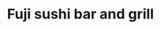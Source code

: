 ---
layout: place
title: "Fuji sushi bar and grill"
permalink: /south-carolina/summerville/fuji-sushi-bar-and-grill.html
stateAbbr: SC
stateName: South Carolina
cityName: Summerville
place_id: ChIJg-5tGtaK_ogRC6B2CouqNyc
photos:
  - name: >-
      places/ChIJg-5tGtaK_ogRC6B2CouqNyc/photos/AeeoHcLIuM723YgPS2q80D7guxbSEZuQqbC78TuEoNzWzry9POF3O86TG8iIvw_8w9TFbl4zUmZShuMU-yoVgfIbdQlHTcPa_n-EsUH8ElEwdyPLx6ROmKyN8ZFQU6OW1y1qEtIE1QSSB6hE0kW-8Jo9DJNvwvuV1fJBBsW9h0-_H0Vk_d-bNSJ2_Rm-vO-iDov9fFzQTlaaJx48jeZxPZoaT0W0WoJkhqvCQQyx1IH2mbeXgCSnzoj8u85dJcpxxEsozOstpRF6Mj4Nxb9JJHOh9biEXzVkI0QvgB6WIT-cMw9crMdm5QNElNh5ZWe48Bl6Hbw7-RQjEP5YPFy8tdilcikzkVTvB9Oz_SwLAKeF6hxkA9NMv0LEnDqt48H-4N--I1Kq0APogpor-pn5Y4b7MiLyHq7KFlfs7jDLq_4GrEql_UvU
    widthPx: 4080
    heightPx: 3072
    authorAttributions:
      - displayName: Sumit Agrawal
        uri: https://maps.google.com/maps/contrib/105129542655205873923
        photoUri: >-
          https://lh3.googleusercontent.com/a-/ALV-UjUJ4fQtLjIA976GYe8QOeSeFx1BUjivkcr0bQqPtcgkTgcSTbDTXg=s100-p-k-no-mo
    flagContentUri: >-
      https://www.google.com/local/imagery/report/?cb_client=maps_api_places.places_api&image_key=!1e10!2sCIHM0ogKEICAgIC-pbu4nAE&hl=en-US
    googleMapsUri: >-
      https://www.google.com/maps/place//data=!3m4!1e2!3m2!1sCIHM0ogKEICAgIC-pbu4nAE!2e10!4m2!3m1!1s0x88fe8ad61a6dee83:0x2737aa8b0a76a00b
  - name: >-
      places/ChIJg-5tGtaK_ogRC6B2CouqNyc/photos/AeeoHcI2wqElRn8MZwdUPlvj24BdJyJU3egedO3KbNq7y9KUlwAdRTj1fStUj0eGFdR-PgVbbG65tgKPGE-hMzQVjIYbBBB77Z7tcvxEUnE_3YFo8t0XF6ZBnpvr1QoQBRINrg_6NrTeOFRLU_RMvGsasvUmxGp6JQfng9ByyqihRnVL31tyRN_puqIxLtMw8-FIvNI4P8X9NWIPIt_k3roPfxTf1xfiyUP87sAqfWGnlNM2SNeq4Lv31NS52YC46l1LEHBz8Nok0bTnmMXUr73VgyoX8vVmZinqiDxfxUoMJIVMKA
    widthPx: 800
    heightPx: 800
    authorAttributions:
      - displayName: Fuji sushi bar and grill
        uri: https://maps.google.com/maps/contrib/103373161407540532446
        photoUri: >-
          https://lh3.googleusercontent.com/a-/ALV-UjXkMR28HXgLHtSt3LOTxT-XyPOS0Sn2F7VHYpgYcpGZ-eikKzc=s100-p-k-no-mo
    flagContentUri: >-
      https://www.google.com/local/imagery/report/?cb_client=maps_api_places.places_api&image_key=!1e10!2sAF1QipNVcLxAXlIogdYaaXRkqywDf_eSxNJ-jlXPrL6W&hl=en-US
    googleMapsUri: >-
      https://www.google.com/maps/place//data=!3m4!1e2!3m2!1sAF1QipNVcLxAXlIogdYaaXRkqywDf_eSxNJ-jlXPrL6W!2e10!4m2!3m1!1s0x88fe8ad61a6dee83:0x2737aa8b0a76a00b
  - name: >-
      places/ChIJg-5tGtaK_ogRC6B2CouqNyc/photos/AeeoHcL7umAWNmYUv56raUQ32mrPV4VXrIabWyTP_BZcyZY2BxfNH3qD1EhlaHaT6KJzuAgvBqDSJHmrx7oueOVCTSP-5SufX1CVZ1wExji912pL8RYmOagZqFhx3HMf2DIsKInyAVXPFsUdnlualsotH6ThVrbLgWPRFvIe3LWDvAv7oaaNNzlwB8AedtbLERKE9jW_lUB3-CDfUiNMhQ0OtE91A_-Bb5rY2_olgb2hGNlR9aQ7MX_90WUD0wy-tC3eE00CTjqPM7rLUJfQ2uZZoI6ls5tQ9NHTcDuJS41nw7VaQOtvBy7KYrLuDoK3xEzqLWVbXIoi8CwrNwecz--C-1o4CIi9wI6sMey2ABbzhhpyB9eopnB3a-9arGoRoBsyEOfdZG_6nLWxXTpQ2KIPW3s1JAYGNQM6706CgajGrwKFvm4S
    widthPx: 4800
    heightPx: 3600
    authorAttributions:
      - displayName: Anastasiia H
        uri: https://maps.google.com/maps/contrib/116015479254516418840
        photoUri: >-
          https://lh3.googleusercontent.com/a-/ALV-UjWNvWmpFNeyXmr5xQ_k87CDOFbnT_QbqSZw9bmsGe_ryLLJVxdr=s100-p-k-no-mo
    flagContentUri: >-
      https://www.google.com/local/imagery/report/?cb_client=maps_api_places.places_api&image_key=!1e10!2sCIHM0ogKEICAgMDQgqmq_wE&hl=en-US
    googleMapsUri: >-
      https://www.google.com/maps/place//data=!3m4!1e2!3m2!1sCIHM0ogKEICAgMDQgqmq_wE!2e10!4m2!3m1!1s0x88fe8ad61a6dee83:0x2737aa8b0a76a00b
  - name: >-
      places/ChIJg-5tGtaK_ogRC6B2CouqNyc/photos/AeeoHcJqLn1RuGXUCOMFoNTrbmMOCTGOuPI1kYCbnka2vY_6b1HJIXxmCfz_GtTBQklTkGU6ab7P2HYuitG3xUU4HvhIhnq1Ggdg1jEcQ4JNmzEkWPyYb-LCNhxXX9SEQ9wiXApb5XK3-w8HACrUPZbWL0o4QwIbwVLpw3IsJ_j6ymsBKqQvii5V8yW5x9gEg3OS8IhEwe52xwuY3wyGx4JYQMM6ZhXrYTAJ28PeY0E0dAMYiQ4Oc7xqGDO8VQ9T0YT1qJBaOcmjWELm583st2JMm8iM9P4qg5apOVdyENjk_caqvQ
    widthPx: 800
    heightPx: 800
    authorAttributions:
      - displayName: Fuji sushi bar and grill
        uri: https://maps.google.com/maps/contrib/103373161407540532446
        photoUri: >-
          https://lh3.googleusercontent.com/a-/ALV-UjXkMR28HXgLHtSt3LOTxT-XyPOS0Sn2F7VHYpgYcpGZ-eikKzc=s100-p-k-no-mo
    flagContentUri: >-
      https://www.google.com/local/imagery/report/?cb_client=maps_api_places.places_api&image_key=!1e10!2sAF1QipPbCJ0QvsrJVTV4OJkz3TGXDfjWBV-vNnGuv01m&hl=en-US
    googleMapsUri: >-
      https://www.google.com/maps/place//data=!3m4!1e2!3m2!1sAF1QipPbCJ0QvsrJVTV4OJkz3TGXDfjWBV-vNnGuv01m!2e10!4m2!3m1!1s0x88fe8ad61a6dee83:0x2737aa8b0a76a00b
  - name: >-
      places/ChIJg-5tGtaK_ogRC6B2CouqNyc/photos/AeeoHcKIDft2vwzejoHxarV-gRMt5ANA7iJrPEtE1cCvWQqpEYIO69V3pTrGqjH1IOYU-CjXUWN1OxUX2KadUr5zztioX_imf7ja_5VGiWm-QRDj0ABy3_BJRE01KQHXiVMNmKNh--xiQm3ebm8n3Z20YfnjQ77CJ3Z0nivyNW_vVE2_2YBVd-16feZ2ezMQc26nPmDtbGzM7FEb8bKDwCArYH3jvW42pj2ldvIPEEGNYC5hA77loISx3GTIFirY73Mrk-i7v_eka_ZSm4ICwytKbT2mBdfnJp_sWUe58nf1abpuZw
    widthPx: 800
    heightPx: 800
    authorAttributions:
      - displayName: Fuji sushi bar and grill
        uri: https://maps.google.com/maps/contrib/103373161407540532446
        photoUri: >-
          https://lh3.googleusercontent.com/a-/ALV-UjXkMR28HXgLHtSt3LOTxT-XyPOS0Sn2F7VHYpgYcpGZ-eikKzc=s100-p-k-no-mo
    flagContentUri: >-
      https://www.google.com/local/imagery/report/?cb_client=maps_api_places.places_api&image_key=!1e10!2sAF1QipNHExwbmX34WRaeGv4OchUG4kyGZ8E0kNeJTI2N&hl=en-US
    googleMapsUri: >-
      https://www.google.com/maps/place//data=!3m4!1e2!3m2!1sAF1QipNHExwbmX34WRaeGv4OchUG4kyGZ8E0kNeJTI2N!2e10!4m2!3m1!1s0x88fe8ad61a6dee83:0x2737aa8b0a76a00b
  - name: >-
      places/ChIJg-5tGtaK_ogRC6B2CouqNyc/photos/AeeoHcJHaJsrJOb1w8ZXuR1FAaICV4se7E2ViKQBtBMdpOiMOqdgBvCMdHbSplCnal5XyXYDjIwsTKwbEOBhHXK_vISbz_G6z2__TQXo3ZmMxgQ_pUlSs0WauJgEOdOiGiFfwDZQ4DK16EwTDdn_19pNYHLv9KOGxyKFZYZUEGQ4iehXoKTTWNr6msIfUmyRC65nzyCmg5a7Jjzg1-XZikN_3pHpO35fzWJ0rOlikotA3EXsdHZcUNqWM_ur3eenswklsm3sEDtALF_PSm5ge8XUs0d84SNknmkNInCpePBf7IRH-a3HT5PgiFTDVIlv_xp_DuteImvqIwBiEQrE0KUjynwAU_cMMYNB3PCc-PfO9CL2X_4bTmz9MgBJYnzKV6r0TxkWPkClf1a3UlLvrWWV96cvDS7NbE34536qrBHgbVlZHxJe
    widthPx: 4032
    heightPx: 2268
    authorAttributions:
      - displayName: Eric Zilaitis
        uri: https://maps.google.com/maps/contrib/109273002522233652878
        photoUri: >-
          https://lh3.googleusercontent.com/a/ACg8ocJAsZZwBNaX3DjSf8mvoLQqduYdGuB9Lb0YdkxxTp4UMj7Pjw=s100-p-k-no-mo
    flagContentUri: >-
      https://www.google.com/local/imagery/report/?cb_client=maps_api_places.places_api&image_key=!1e10!2sCIHM0ogKEICAgIDN57_4_wE&hl=en-US
    googleMapsUri: >-
      https://www.google.com/maps/place//data=!3m4!1e2!3m2!1sCIHM0ogKEICAgIDN57_4_wE!2e10!4m2!3m1!1s0x88fe8ad61a6dee83:0x2737aa8b0a76a00b
  - name: >-
      places/ChIJg-5tGtaK_ogRC6B2CouqNyc/photos/AeeoHcIzu915ph-tVcgBT_iu8HwCME_aAJezRz228p-i_Lo0bBgceh7ZA8qMYfO2O_0kHZUlSTencQyb0EKbcq7jiEBaT8VVBt_qyzJSgaXqvjxtLLNX27bhNPKYjNKHKvFLD9E-8JowMRwwS8XeRyk_RHxhruxrRyEJ7c0N5AMWbjhJjrgb29Y-HF_FvVRwmMsxUdc3j-ptw2dfohP7p4eIv0Z4viBeL44GRDxwy9g9iBBb0tJwPjAOTeOKrCwICqYGIW_N9Rm_2Tt_f_G8OP5np3TRFtzARj-Dhrw5lNOrNmmgTg
    widthPx: 800
    heightPx: 800
    authorAttributions:
      - displayName: Fuji sushi bar and grill
        uri: https://maps.google.com/maps/contrib/103373161407540532446
        photoUri: >-
          https://lh3.googleusercontent.com/a-/ALV-UjXkMR28HXgLHtSt3LOTxT-XyPOS0Sn2F7VHYpgYcpGZ-eikKzc=s100-p-k-no-mo
    flagContentUri: >-
      https://www.google.com/local/imagery/report/?cb_client=maps_api_places.places_api&image_key=!1e10!2sAF1QipOh0ojZdUw_ROT-TGwNplQg9PFbnWtq-cNHncND&hl=en-US
    googleMapsUri: >-
      https://www.google.com/maps/place//data=!3m4!1e2!3m2!1sAF1QipOh0ojZdUw_ROT-TGwNplQg9PFbnWtq-cNHncND!2e10!4m2!3m1!1s0x88fe8ad61a6dee83:0x2737aa8b0a76a00b
  - name: >-
      places/ChIJg-5tGtaK_ogRC6B2CouqNyc/photos/AeeoHcI78mbmHp7qdjYkae3kwMEAEo3Esdg1vb98_sQDAFBYDjHDTVp9cs-Wz-nEa9We4smEXFG-RTi0LZiS1RC6aKljlB3_KrVVCbiggU-0H9PWZyON10luZesScgWTeHMfRy0PqmmoEr2idkX7Lf4YlZWb8cdQ8J8lve4aIbu6gj3HYQ1-Y0NfIBK22V7yL6aQ4TgbAYShqtA5o_cBUMTd1J1p4-S4pchfy_y49KT8mlNhk220V0m2RzrLDib6sVYCBCRzyU59olc8kb0oMUDC6VqguiI0Wjp3Q8OR0K3LDv7XlGf2sib6CbwDZA1J4tzITDwQMGwD-ljYiea-XyyC0XesLMPcmWSYMamffHPgeXpkLliwc517Wwwbp5K0rV6nQM72i7JBvre5Vn8pzZ7U80ZgLayf0jbnUe84nxsQdzgSkcWni7oM-Ze-0VO0mN94
    widthPx: 3000
    heightPx: 4000
    authorAttributions:
      - displayName: Steff Eee
        uri: https://maps.google.com/maps/contrib/115365376837855779576
        photoUri: >-
          https://lh3.googleusercontent.com/a-/ALV-UjWmd2z44hPp4jbbP1bv8fKsIfadC3cbbNpdei45eZ6EPrXN2tw=s100-p-k-no-mo
    flagContentUri: >-
      https://www.google.com/local/imagery/report/?cb_client=maps_api_places.places_api&image_key=!1e10!2sCIABIhAA3ireqT2awWedNvYACenj&hl=en-US
    googleMapsUri: >-
      https://www.google.com/maps/place//data=!3m4!1e2!3m2!1sCIABIhAA3ireqT2awWedNvYACenj!2e10!4m2!3m1!1s0x88fe8ad61a6dee83:0x2737aa8b0a76a00b
  - name: >-
      places/ChIJg-5tGtaK_ogRC6B2CouqNyc/photos/AeeoHcI3uSrMZ9t-PyLKctdggxZoomyNbR_XX9cNJt5NzyMYJRBDx1KWHFOGcpnquI68bBqV4CEJeV0fyFRE1dadn8zL_-0v-xR6L_U0qaUKGTNINWIUYfeUISWKPGoV7vfMNUMTGWLfKEgehwUcGNVps8cRobRqjQlnIzO8PY28achh8y8YHuehWsNbXZFm9AJjxeZngIEZImBaBPbylhKqh9gVblAN6veoyh8W0RkdHWXu9qXWXo-wagZF_BjnkJKU-zOirOTytaSkVUgqqp3EYuBYN3zUhKH7n9W5Ddv95Rv2hQ
    widthPx: 800
    heightPx: 800
    authorAttributions:
      - displayName: Fuji sushi bar and grill
        uri: https://maps.google.com/maps/contrib/103373161407540532446
        photoUri: >-
          https://lh3.googleusercontent.com/a-/ALV-UjXkMR28HXgLHtSt3LOTxT-XyPOS0Sn2F7VHYpgYcpGZ-eikKzc=s100-p-k-no-mo
    flagContentUri: >-
      https://www.google.com/local/imagery/report/?cb_client=maps_api_places.places_api&image_key=!1e10!2sAF1QipPgm2NFN6hALnygZUqoc0HhjRl2HWG6sYlJBF5i&hl=en-US
    googleMapsUri: >-
      https://www.google.com/maps/place//data=!3m4!1e2!3m2!1sAF1QipPgm2NFN6hALnygZUqoc0HhjRl2HWG6sYlJBF5i!2e10!4m2!3m1!1s0x88fe8ad61a6dee83:0x2737aa8b0a76a00b
  - name: >-
      places/ChIJg-5tGtaK_ogRC6B2CouqNyc/photos/AeeoHcLTaVBEMrgfeNdY6_5Hl2Lj-r0D2SkqfQ1v4SGaFNocUhtZECUDaf411pQBX2C8-Z8UMH1gFM5_1hEC2GSOIi-s9zYP2Tp4z3-1QY1BxXqMbcOWv_vFfjzWj_rn3bx3GZs_U7hUhXIq_lSYj1FvguXyJDgAzqHHlidTzr8vVgdRPdRBgzOHdAxJuvcCWpmVZPa7Q2fFgorDje8YlF7xcCQgUJe9kKE8THxxQbzrSFKBcleNrwU31zkL7zRRIyYCf65vKXQFLgAcsN-Z1ypKeM2cqC1aUrJxJnPfYN1YwKnG29YbrMh4QJQkJiHPyx5jjoGVGDYo9VBUUE7lkGQT0t4o1DfAxZYSqr5X2uc44wD14t9v0N2jRqBt7WL-HV6tXvO00WL09iak62bMpjMLYrpXH_7K3p1ESXJcb4gAs2UF9vE
    widthPx: 4032
    heightPx: 3024
    authorAttributions:
      - displayName: Jay DiDonna
        uri: https://maps.google.com/maps/contrib/102620787817444406259
        photoUri: >-
          https://lh3.googleusercontent.com/a-/ALV-UjWG_5pJl1TVV0oA9dTYh04C7tX7xpsmq6nw-4fjfvFhKeTnd-ym=s100-p-k-no-mo
    flagContentUri: >-
      https://www.google.com/local/imagery/report/?cb_client=maps_api_places.places_api&image_key=!1e10!2sCIHM0ogKEICAgID8peHpsQE&hl=en-US
    googleMapsUri: >-
      https://www.google.com/maps/place//data=!3m4!1e2!3m2!1sCIHM0ogKEICAgID8peHpsQE!2e10!4m2!3m1!1s0x88fe8ad61a6dee83:0x2737aa8b0a76a00b
address: 501 Front St, Summerville, SC 29486, USA
street: 501 Front St
city: Summerville
state: SC
zip: '29486'
country: USA
neighborhood: null
latitude: '33.041109'
longitude: '-80.142208'
accessibility_options:
  wheelchairAccessibleParking: true
  wheelchairAccessibleEntrance: true
  wheelchairAccessibleRestroom: true
  wheelchairAccessibleSeating: true
business_status: OPERATIONAL
name: Fuji sushi bar and grill
google_maps_links:
  directionsUri: >-
    https://www.google.com/maps/dir//''/data=!4m7!4m6!1m1!4e2!1m2!1m1!1s0x88fe8ad61a6dee83:0x2737aa8b0a76a00b!3e0
  placeUri: https://maps.google.com/?cid=2825914805350998027
  writeAReviewUri: >-
    https://www.google.com/maps/place//data=!4m3!3m2!1s0x88fe8ad61a6dee83:0x2737aa8b0a76a00b!12e1
  reviewsUri: >-
    https://www.google.com/maps/place//data=!4m4!3m3!1s0x88fe8ad61a6dee83:0x2737aa8b0a76a00b!9m1!1b1
  photosUri: >-
    https://www.google.com/maps/place//data=!4m3!3m2!1s0x88fe8ad61a6dee83:0x2737aa8b0a76a00b!10e5
primary_type: Sushi Restaurant
opening_hours:
  regular: null
  current: null
secondary_opening_hours:
  regular:
    weekdayDescriptions: null
    type: null
  current:
    weekdayDescriptions: null
    type: null
phone: null
price_level: null
price_range: null
rating: null
rating_count: 0
website: null
description: null
reviews: null
parking_options: null
payment_options: null
allow_dogs: null
curbside_pickup: null
delivery: null
dine_in: null
good_for_children: null
good_for_groups: null
good_for_sports: null
live_music: null
menu_for_children: null
outdoor_seating: null
reservable: null
restroom: null
serves_beer: null
serves_breakfast: null
serves_brunch: null
serves_cocktails: null
serves_coffee: null
serves_dinner: null
serves_dessert: null
serves_lunch: null
serves_vegetarian_food: null
serves_wine: null
takeout: null
slug: Fuji-sushi-bar-and-grill

---